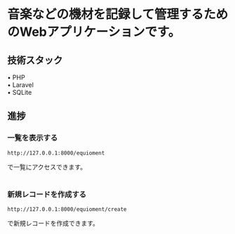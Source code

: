 # 音楽などの機材を記録して管理するためのWebアプリケーションです。

## 技術スタック
• PHP<br>
• Laravel<br>
• SQLite<br>

## 進捗
### 一覧を表示する
~~~
http://127.0.0.1:8000/equioment
~~~
で一覧にアクセスできます。
<br>
<br>
### 新規レコードを作成する
~~~
http://127.0.0.1:8000/equioment/create
~~~
で新規レコードを作成できます。